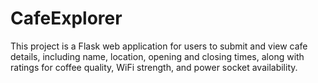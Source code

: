 # CafeExplorer
This project is a Flask web application for users to submit and view cafe details, including name, location, opening and closing times, along with ratings for coffee quality, WiFi strength, and power socket availability.
